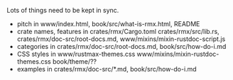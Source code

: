 Lots of things need to be kept in sync.

- pitch in
  www/index.html,
  book/src/what-is-rmx.html,
  README
- crate names, features in
  crates/rmx/Cargo.toml
  crates/rmx/src/lib.rs,
  crates/rmx/doc-src/root-docs.md,
  www/mixins/mixin-rustdoc-script.js
- categories in
  crates/rmx/doc-src/root-docs.md,
  book/src/how-do-i.md
- CSS styles in
  www/rustmax-themes.css
  www/mixins/mixin-rustdoc-themes.css
  book/theme/??
- examples in
  crates/rmx/doc-src/*.md,
  book/src/how-do-i.md
